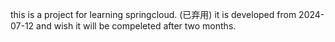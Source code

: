 this is a project for learning springcloud.  (已弃用)
it is developed from 2024-07-12 and wish it  will be compeleted after two months.  
